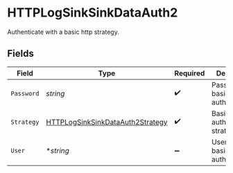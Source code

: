 # HTTPLogSinkSinkDataAuth2

Authenticate with a basic http strategy.


## Fields

| Field                                                                                       | Type                                                                                        | Required                                                                                    | Description                                                                                 | Example                                                                                     |
| ------------------------------------------------------------------------------------------- | ------------------------------------------------------------------------------------------- | ------------------------------------------------------------------------------------------- | ------------------------------------------------------------------------------------------- | ------------------------------------------------------------------------------------------- |
| `Password`                                                                                  | *string*                                                                                    | :heavy_check_mark:                                                                          | Password for basic http authentication.                                                     | secret-password                                                                             |
| `Strategy`                                                                                  | [HTTPLogSinkSinkDataAuth2Strategy](../../models/shared/httplogsinksinkdataauth2strategy.md) | :heavy_check_mark:                                                                          | Basic HTTP authentication strategy.                                                         | basic                                                                                       |
| `User`                                                                                      | **string*                                                                                   | :heavy_minus_sign:                                                                          | Username for basic http authentication.                                                     | my-user                                                                                     |
